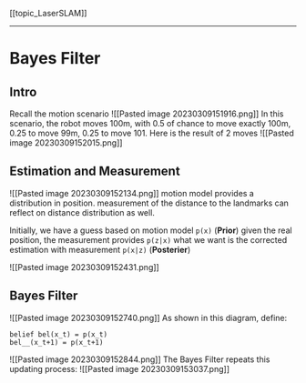 [[topic_LaserSLAM]]
****
# Bayes Filter
## Intro
Recall the motion scenario
![[Pasted image 20230309151916.png]]
In this scenario, the robot moves 100m, with 0.5 of chance to move exactly 100m, 0.25 to move 99m, 0.25 to move 101.
Here is the result of 2 moves
![[Pasted image 20230309152015.png]]
## Estimation and Measurement
![[Pasted image 20230309152134.png]]
motion model provides a distribution in position.
measurement of the distance to the landmarks can reflect on distance distribution as well.

Initially, we have a guess based on motion model `p(x)` (**Prior**)
given the real position, the measurement provides `p(z|x)`
what we want is the corrected estimation with measurement `p(x|z)` (**Posterier**)

![[Pasted image 20230309152431.png]]
## Bayes Filter
![[Pasted image 20230309152740.png]]
As shown in this diagram, define:
```
belief bel(x_t) = p(x_t)
bel__(x_t+1) = p(x_t+1)
```
![[Pasted image 20230309152844.png]]
The Bayes Filter repeats this updating process:
![[Pasted image 20230309153037.png]]
